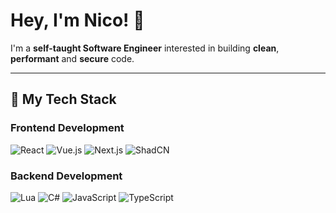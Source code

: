 <div align="left">

# Hey, I'm Nico! 🤙

I'm a **self-taught Software Engineer** interested in building **clean**, **performant** and **secure** code.

---

## 🔧 My Tech Stack

### **Frontend Development**
<div>
  <img src="https://img.shields.io/badge/React-61DAFB?style=flat-square&logo=react&logoColor=white" alt="React">
  <img src="https://img.shields.io/badge/Vue.js-4FC08D?style=flat-square&logo=vue.js&logoColor=white" alt="Vue.js">
  <img src="https://img.shields.io/badge/Next.js-black?style=flat-square&logo=next.js&logoColor=white" alt="Next.js">
  <img src="https://img.shields.io/badge/ShadCN-black?style=flat-square&logo=shadcn&logoColor=white" alt="ShadCN">
</div>

### **Backend Development**
<div>
  <img src="https://img.shields.io/badge/Lua-black?style=flat-square&logo=lua&logoColor=white" alt="Lua">
  <img src="https://img.shields.io/badge/C%23-239120?style=flat-square&logo=c-sharp&logoColor=white" alt="C#">
  <img src="https://img.shields.io/badge/JavaScript-black?style=flat-square&logo=javascript&logoColor=white" alt="JavaScript">
  <img src="https://img.shields.io/badge/TypeScript-3178C6?style=flat-square&logo=typescript&logoColor=white" alt="TypeScript">
</div>

</div>
